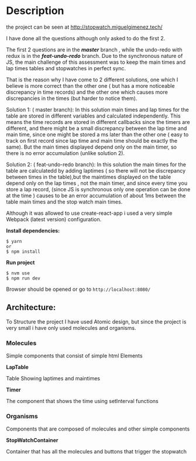 # Description 

the project can be seen at http://stopwatch.miguelgimenez.tech/


I have done all the questions although only asked to do the first 2.

The first 2 questions are in the ***master*** branch , while the undo-redo with redux is in the ***feat-undo-redo*** branch.
Due to the synchronous nature of JS, the main challenge of this assessment was to keep the main times and lap times tables and stopwatches in perfect sync.  

That is the reason why I have come to 2 different solutions, one which I believe is more correct than the other one ( but has a more noticeable discrepancy in time records) and the other one which causes more discrepancies in the times (but harder to notice them).

Solution 1: ( master branch):
In this solution main times and lap times for the table are stored in different variables and calculated independently. This means the time records are stored in different callbacks since the timers are different, and there might be a small discrepancy between the lap time and main time, since one might be stored a ms later than the other one ( easy to track on first record since lap time and main time should be exactly the same). But the main times displayed depend only on the main timer, so there is no error accumulation (unlike solution 2).

Solution 2: ( feat-undo-redo branch):
In this solution the main times for the table are calculatedd by adding laptimes ( so there will not be discrepancy between times in the table),but the maintimes displayed on the table depend only on the lap times , not the main timer, and since every time you store a lap record, (since JS is synchronous  only one operation can be done at the time ) causes to be an error accumulation of about 1ms between the table main times and the stop watch main times.

Although it was allowed to use create-react-app i used a very  simple Webpack (latest version) configuration.


**Install dependencies:**


    $ yarn 
    or 
    $ npm install


**Run project**

    $ nvm use
    $ npm run dev   
    
 
Browser should be opened or  go to ``http://localhost:8080/``



## Architecture:

To Structure the project I have used Atomic design, but since the project is very 
small i have only used molecules and organisms.

### Molecules

Simple components that consist of simple html Elements 

**LapTable**

Table Showing laptimes and maintimes

**Timer**

The component that shows the time using setInterval functions

### Organisms

Components that are composed of molecules and other simple components

**StopWatchContainer**

Container that has all the molecules and buttons that trigger the stopwatch

